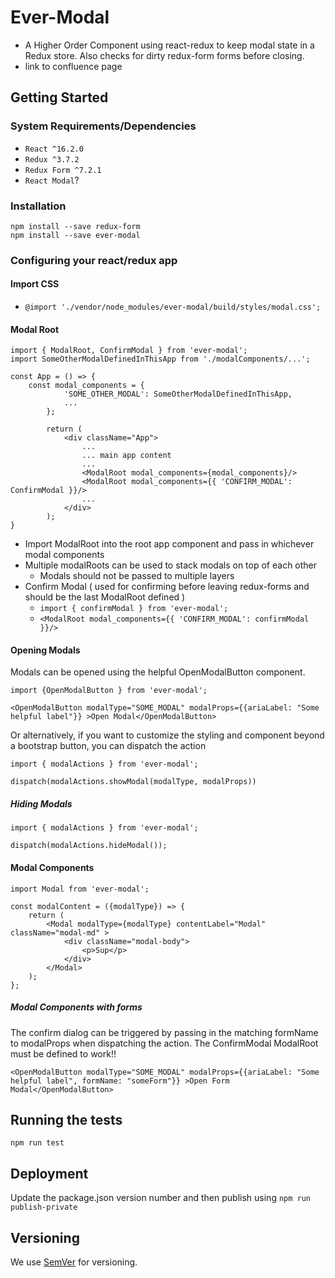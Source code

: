 # Ever-Modal

* A Higher Order Component using react-redux to keep modal state in a Redux store. Also checks for dirty redux-form forms before closing.
* link to confluence page

## Getting Started

### System Requirements/Dependencies
* ``React ^16.2.0``
* ``Redux ^3.7.2``
* ``Redux Form ^7.2.1``
* ``React Modal``?

### Installation

```
npm install --save redux-form
npm install --save ever-modal
```

### Configuring your react/redux app

#### Import CSS

* ``@import './vendor/node_modules/ever-modal/build/styles/modal.css';``

#### Modal Root
```
import { ModalRoot, ConfirmModal } from 'ever-modal';
import SomeOtherModalDefinedInThisApp from './modalComponents/...';

const App = () => {
    const modal_components = {
            'SOME_OTHER_MODAL': SomeOtherModalDefinedInThisApp,
            ...
        };

        return (
            <div className="App">
                ...
                ... main app content
                ...
                <ModalRoot modal_components={modal_components}/>
                <ModalRoot modal_components={{ 'CONFIRM_MODAL': ConfirmModal }}/>
                ...
            </div>
        );
}
```
* Import ModalRoot into the root app component and pass in whichever modal components
* Multiple modalRoots can be used to stack modals on top of each other
    * Modals should not be passed to multiple layers
* Confirm Modal ( used for confirming before leaving redux-forms and should be the last ModalRoot defined )
    * ``import { confirmModal } from 'ever-modal';``
    * ``<ModalRoot modal_components={{ 'CONFIRM_MODAL': confirmModal }}/>``

#### Opening Modals
Modals can be opened using the helpful OpenModalButton component.
```
import {OpenModalButton } from 'ever-modal';

<OpenModalButton modalType="SOME_MODAL" modalProps={{ariaLabel: "Some helpful label"}} >Open Modal</OpenModalButton>
```

Or alternatively, if you want to customize the styling and component beyond a bootstrap button, you can dispatch the action
```
import { modalActions } from 'ever-modal';

dispatch(modalActions.showModal(modalType, modalProps))
```

##### Hiding Modals
```
import { modalActions } from 'ever-modal';

dispatch(modalActions.hideModal());
```

#### Modal Components

```
import Modal from 'ever-modal';

const modalContent = ({modalType}) => {
    return (
        <Modal modalType={modalType} contentLabel="Modal" className="modal-md" >
            <div className="modal-body">
                <p>Sup</p>
            </div>
        </Modal>
    );
};

```

##### Modal Components with forms

The confirm dialog can be triggered by passing in the matching formName to modalProps when dispatching the action. The ConfirmModal ModalRoot must be defined to work!!
```
<OpenModalButton modalType="SOME_MODAL" modalProps={{ariaLabel: "Some helpful label", formName: "someForm"}} >Open Form Modal</OpenModalButton>
```

## Running the tests

```npm run test```

## Deployment

Update the package.json version number and then publish using ``npm run publish-private``


## Versioning

We use [SemVer](http://semver.org/) for versioning.
